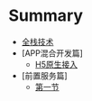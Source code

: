 # Summary

* [全栈技术](README.md)
* [APP混合开发篇]
  * [H5原生接入](chapter1/content1.md)
* [前置服务篇]
  * [第一节](chapter2/content1.md)

